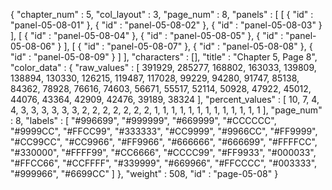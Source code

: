{
  "chapter_num" : 5,
  "col_layout" : 3,
  "page_num" : 8,
  "panels" : [
    [
      {
        "id" : "panel-05-08-01"
      },
      {
        "id" : "panel-05-08-02"
      },
      {
        "id" : "panel-05-08-03"
      }
    ],
    [
      {
        "id" : "panel-05-08-04"
      },
      {
        "id" : "panel-05-08-05"
      },
      {
        "id" : "panel-05-08-06"
      }
    ],
    [
      {
        "id" : "panel-05-08-07"
      },
      {
        "id" : "panel-05-08-08"
      },
      {
        "id" : "panel-05-08-09"
      }
    ]
  ],
  "characters" : [],
  "title" : "Chapter 5, Page 8",
  "color_data" : {
    "raw_values" : [
      391929,
      285277,
      168802,
      163033,
      139809,
      138894,
      130330,
      126215,
      119487,
      117028,
      99229,
      94280,
      91747,
      85138,
      84362,
      78928,
      76616,
      74603,
      56671,
      55517,
      52114,
      50928,
      47922,
      45012,
      44076,
      43364,
      42909,
      42476,
      39189,
      38324
    ],
    "percent_values" : [
      10,
      7,
      4,
      4,
      3,
      3,
      3,
      3,
      3,
      3,
      2,
      2,
      2,
      2,
      2,
      2,
      2,
      1,
      1,
      1,
      1,
      1,
      1,
      1,
      1,
      1,
      1,
      1,
      1,
      1
    ],
    "page_num" : 8,
    "labels" : [
      "#996699",
      "#999999",
      "#669999",
      "#CCCCCC",
      "#9999CC",
      "#FFCC99",
      "#333333",
      "#CC9999",
      "#9966CC",
      "#FF9999",
      "#CC99CC",
      "#CC9966",
      "#FF9966",
      "#666666",
      "#666699",
      "#FFFFCC",
      "#330000",
      "#FFFF99",
      "#CC6666",
      "#CCCC99",
      "#FF9933",
      "#000033",
      "#FFCC66",
      "#CCFFFF",
      "#339999",
      "#669966",
      "#FFCCCC",
      "#003333",
      "#999966",
      "#6699CC"
    ]
  },
  "weight" : 508,
  "id" : "page-05-08"
}
